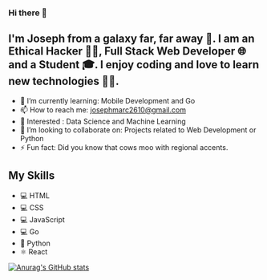 ### Hi there 👋

## I'm Joseph from a galaxy far, far away 🌌. I am an Ethical Hacker 🐱‍💻, Full Stack Web Developer 🌐 and a Student 🎓. I enjoy coding and love to learn new technologies 👨‍💻.

- 🌱 I’m currently learning: Mobile Development and Go
- 📫 How to reach me: josephmarc2610@gmail.com
- 👀 Interested : Data Science and Machine Learning
- 👯 I’m looking to collaborate on: Projects related to Web Development or Python
- ⚡ Fun fact: Did you know that cows moo with regional accents.

## My Skills
* 💻 HTML
* 💻 CSS
* 💻 JavaScript
* 💻 Go
* 🐍 Python
* ⚛ React

[![Anurag's GitHub stats](https://github-readme-stats.vercel.app/api?username=jmarcantony&theme=blue-green)](https://github.com/anuraghazra/github-readme-stats)


<!--
**jmarcantony/jmarcantony** is a ✨ _special_ ✨ repository because its `README.md` (this file) appears on your GitHub profile.

Here are some ideas to get you started:

- 🔭 I’m currently working on ...
- 🌱 I’m currently learning ...
- 👯 I’m looking to collaborate on ...
- 🤔 I’m looking for help with ...
- 💬 Ask me about ...
- 📫 How to reach me: ...
- 😄 Pronouns: ...
- ⚡ Fun fact: ...
-->
